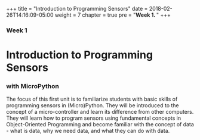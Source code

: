 +++
title = "Introduction to Programming Sensors"
date = 2018-02-26T14:16:09-05:00
weight = 7
chapter = true
pre = "<b>Week 1. </b>"
+++

### Week 1

# Introduction to Programming Sensors

### with MicroPython

The focus of this first unit is to familiarize students with basic skills of programming sensors in (Micro)Python. They will be introduced to the concept of a micro-controller and learn its difference from other computers. They will learn how to program sensors using fundamental concepts in Object-Oriented Programming and become familiar with the concept of data - what is data, why we need data, and what they can do with data.